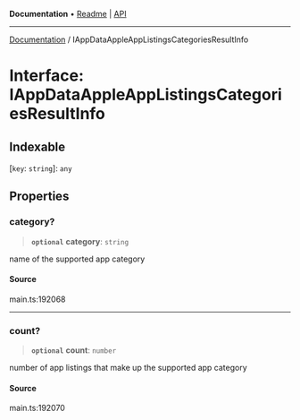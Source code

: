 **Documentation** • [Readme](../README.md) \| [API](../globals.md)

***

[Documentation](../README.md) / IAppDataAppleAppListingsCategoriesResultInfo

# Interface: IAppDataAppleAppListingsCategoriesResultInfo

## Indexable

 \[`key`: `string`\]: `any`

## Properties

### category?

> **`optional`** **category**: `string`

name of the supported app category

#### Source

main.ts:192068

***

### count?

> **`optional`** **count**: `number`

number of app listings that make up the supported app category

#### Source

main.ts:192070
